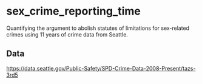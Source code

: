 # sex_crime_reporting_time
Quantifying the argument to abolish statutes of limitations for sex-related crimes using 11 years of crime data from Seattle.

## Data
https://data.seattle.gov/Public-Safety/SPD-Crime-Data-2008-Present/tazs-3rd5
